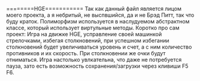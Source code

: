 ========HGE===========
Так как данный файл является лицом моего проекта, а я небритый, не выспвшийся, да и не Брэд Питт, так что буду краток.
Полиморфизм используется в наслудуемом абстрактном классе, который использует виртульные методы.
Коротко про сам проект:
Игра на движке HGE, усправление своей машинкой стрелочками, избегая столкновений, при успешном избегании 
столкновений
будет увеличиваться уровень и счет, а с ним количество противников и их скорость. При столкновении же очки будут 
отниматься.
Игра настолько увлкательна, что даже не потребуется пауза, зато есть возможность сохранения/загрузки через кливиши F5 F6.

